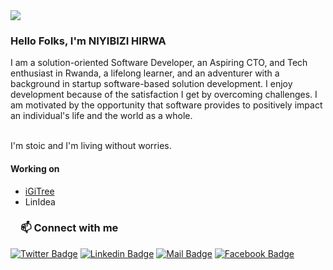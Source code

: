 <!-- More info, tips and tricks for making GitHub Profile README can be found in my article at https://towardsdatascience.com/build-a-stunning-readme-for-your-github-profile-9b80434fe5d7  -->

<img src="https://kigalidevelopers.com/wp-content/uploads/2022/03/TRUSTED-KIGALI-DEVELOPERS.png" >



 <h3>Hello Folks, I'm NIYIBIZI HIRWA </h3>
I am a solution-oriented Software Developer, an Aspiring CTO, and Tech enthusiast in Rwanda, a lifelong learner, and an adventurer with a  background in startup software-based solution development. I enjoy development because of the satisfaction I get by overcoming challenges. I am motivated by the opportunity that software provides to positively impact an individual's life and the world as a whole.<br><br>

I'm stoic and I'm living without worries.

<h4>Working on</h4>
<ul>
  <li><a href="https://www.igitree.com/" targe="blank_">iGiTree</a></li>
  <li>LinIdea</li>
</ul>


 <h3><a id="user-content-about-me" class="anchor" aria-hidden="true" href="#about-me"><svg class="octicon octicon-link" viewBox="0 0 16 16" version="1.1" width="16" height="16" aria-hidden="true"></a>📫 Connect with me</h3>
 
  [![Twitter Badge](https://img.shields.io/badge/Twitter-1DA1F2?style=for-the-badge&logo=twitter&logoColor=white)](https://twitter.com/HirwaTheGreat) [![Linkedin Badge](https://img.shields.io/badge/LinkedIn-0077B5?style=for-the-badge&logo=linkedin&logoColor=white)](https://www.linkedin.com/in/niyibizi-hirwa-1ab779181/) [![Mail Badge](https://img.shields.io/badge/Gmail-D14836?style=for-the-badge&logo=gmail&logoColor=white)](mailto:hirwadeveloper@gmail.com) [![Facebook Badge](https://img.shields.io/badge/Instagram-1877F2?style=for-the-badge&logo=instagram&logoColor=white)](https://www.instagram.com/iamperfecthirwa)


